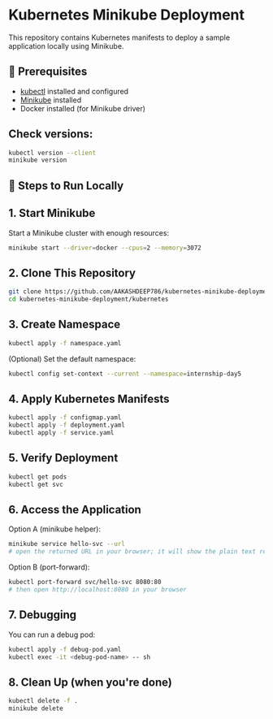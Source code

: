 # Kubernetes Minikube Deployment

This repository contains Kubernetes manifests to deploy a sample application locally using Minikube.

## 📝 Prerequisites
- [kubectl](https://kubernetes.io/docs/tasks/tools/) installed and configured  
- [Minikube](https://minikube.sigs.k8s.io/docs/start/) installed  
- Docker installed (for Minikube driver)  

## Check versions:
```bash
kubectl version --client
minikube version
```
## 🚀 Steps to Run Locally

## 1. Start Minikube
Start a Minikube cluster with enough resources:
```bash
minikube start --driver=docker --cpus=2 --memory=3072
```
## 2. Clone This Repository
```bash
git clone https://github.com/AAKASHDEEP786/kubernetes-minikube-deployment.git
cd kubernetes-minikube-deployment/kubernetes
```
## 3. Create Namespace
```bash
kubectl apply -f namespace.yaml
```

(Optional) Set the default namespace:
```bash
kubectl config set-context --current --namespace=internship-day5
```
## 4. Apply Kubernetes Manifests
```bash
kubectl apply -f configmap.yaml
kubectl apply -f deployment.yaml
kubectl apply -f service.yaml
```
## 5. Verify Deployment
```bash
kubectl get pods
kubectl get svc
```
## 6. Access the Application
Option A (minikube helper):
```bash
minikube service hello-svc --url
# open the returned URL in your browser; it will show the plain text response
```
Option B (port-forward):
```bash
kubectl port-forward svc/hello-svc 8080:80
# then open http://localhost:8080 in your browser
```
## 7. Debugging
You can run a debug pod:
```bash
kubectl apply -f debug-pod.yaml
kubectl exec -it <debug-pod-name> -- sh
```
## 8. Clean Up (when you're done)
```bash
kubectl delete -f .
minikube delete

```


